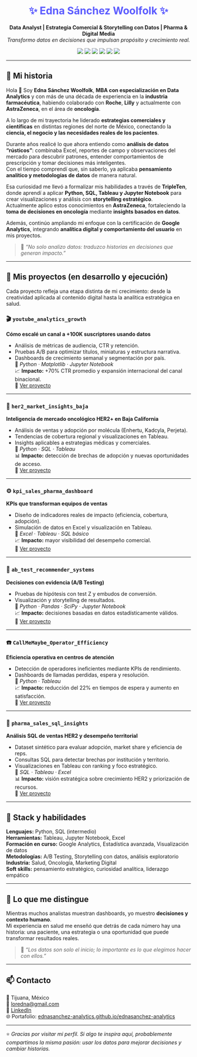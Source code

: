 <h1 align="center" style="color:#5C5CFF">✨ Edna Sánchez Woolfolk ✨</h1>
<p align="center">
  <b>Data Analyst | Estrategia Comercial & Storytelling con Datos | Pharma & Digital Media</b><br>
  <i>Transformo datos en decisiones que impulsan propósito y crecimiento real.</i>
</p>

<p align="center">
  <img src="https://img.shields.io/badge/Python-3.10-blue?logo=python">
  <img src="https://img.shields.io/badge/SQL-MySQL-blueviolet">
  <img src="https://img.shields.io/badge/Tableau-orange?logo=tableau">
  <img src="https://img.shields.io/badge/Jupyter%20Notebook-gray?logo=jupyter">
  <img src="https://img.shields.io/badge/Google%20Analytics-00BFA6?logo=googleanalytics">
  <img src="https://img.shields.io/badge/Industry-Pharma%20%7C%20Oncology%20%7C%20Media-5C5CFF">
</p>

---

## 💫 Mi historia

Hola 👋 Soy **Edna Sánchez Woolfolk**, **MBA con especialización en Data Analytics** y con más de una década de experiencia en la **industria farmacéutica**, habiendo colaborado con **Roche**, **Lilly** y actualmente con **AstraZeneca**, en el área de **oncología**.  

A lo largo de mi trayectoria he liderado **estrategias comerciales y científicas** en distintas regiones del norte de México, conectando la **ciencia, el negocio y las necesidades reales de los pacientes**.  

Durante años realicé lo que ahora entiendo como **análisis de datos “rústicos”**: combinaba Excel, reportes de campo y observaciones del mercado para descubrir patrones, entender comportamientos de prescripción y tomar decisiones más inteligentes.  
Con el tiempo comprendí que, sin saberlo, ya aplicaba **pensamiento analítico y metodologías de datos** de manera natural.  

Esa curiosidad me llevó a formalizar mis habilidades a través de **TripleTen**, donde aprendí a aplicar **Python, SQL, Tableau y Jupyter Notebook** para crear visualizaciones y análisis con **storytelling estratégico**.  
Actualmente aplico estos conocimientos en **AstraZeneca**, fortaleciendo la **toma de decisiones en oncología** mediante **insights basados en datos**.  

Además, continúo ampliando mi enfoque con la certificación de **Google Analytics**, integrando **analítica digital y comportamiento del usuario** en mis proyectos.


> 🧠 *“No solo analizo datos: traduzco historias en decisiones que generan impacto.”*

---

## 🚀 Mis proyectos (en desarrollo y ejecución)

Cada proyecto refleja una etapa distinta de mi crecimiento: desde la creatividad aplicada al contenido digital hasta la analítica estratégica en salud.

### 🎬 `youtube_analytics_growth`
**Cómo escalé un canal a +100K suscriptores usando datos**
- Análisis de métricas de audiencia, CTR y retención.  
- Pruebas A/B para optimizar títulos, miniaturas y estructura narrativa.  
- Dashboards de crecimiento semanal y segmentación por país.  
🔧 *Python · Matplotlib · Jupyter Notebook*  
📈 **Impacto:** +70% CTR promedio y expansión internacional del canal binacional.  
🔗 [Ver proyecto](https://github.com/ednasanchez-analytics/youtube-analytics-growth)

---

### 🧬 `her2_market_insights_baja`
**Inteligencia de mercado oncológico HER2+ en Baja California**
- Análisis de ventas y adopción por molécula (Enhertu, Kadcyla, Perjeta).  
- Tendencias de cobertura regional y visualizaciones en Tableau.  
- Insights aplicables a estrategias médicas y comerciales.  
🔧 *Python · SQL · Tableau*  
📊 **Impacto:** detección de brechas de adopción y nuevas oportunidades de acceso.  
🔗 [Ver proyecto](https://github.com/ednasanchez-analytics/her2-market-insights-baja)

---

### ⚙️ `kpi_sales_pharma_dashboard`
**KPIs que transforman equipos de ventas**
- Diseño de indicadores reales de impacto (eficiencia, cobertura, adopción).  
- Simulación de datos en Excel y visualización en Tableau.  
🔧 *Excel · Tableau · SQL básico*  
📈 **Impacto:** mayor visibilidad del desempeño comercial.  
🔗 [Ver proyecto](https://github.com/ednasanchez-analytics/kpi-sales-pharma-dashboard)

---

### 🧪 `ab_test_recommender_systems`
**Decisiones con evidencia (A/B Testing)**
- Pruebas de hipótesis con test Z y embudos de conversión.  
- Visualización y storytelling de resultados.  
🔧 *Python · Pandas · SciPy · Jupyter Notebook*  
📈 **Impacto:** decisiones basadas en datos estadísticamente válidos.  
🔗 [Ver proyecto](https://github.com/ednasanchez-analytics/ab-test-recommender-systems)

---

### ☎️ `CallMeMaybe_Operator_Efficiency`
**Eficiencia operativa en centros de atención**
- Detección de operadores ineficientes mediante KPIs de rendimiento.  
- Dashboards de llamadas perdidas, espera y resolución.  
🔧 *Python · Tableau*  
📈 **Impacto:** reducción del 22% en tiempos de espera y aumento en satisfacción.  
🔗 [Ver proyecto](https://github.com/ednasanchez-analytics/CallMeMaybe_Operator_Efficiency)

---

### 💊 `pharma_sales_sql_insights`
**Análisis SQL de ventas HER2 y desempeño territorial**
- Dataset sintético para evaluar adopción, market share y eficiencia de reps.  
- Consultas SQL para detectar brechas por institución y territorio.  
- Visualizaciones en Tableau con ranking y foco estratégico.  
🔧 *SQL · Tableau · Excel*  
📊 **Impacto:** visión estratégica sobre crecimiento HER2 y priorización de recursos.  
🔗 [Ver proyecto](https://github.com/ednasanchez-analytics/pharma_sales_sql_insights)

---

## 🧰 Stack y habilidades
**Lenguajes:** Python, SQL (intermedio)  
**Herramientas:** Tableau, Jupyter Notebook, Excel  
**Formación en curso:** Google Analytics, Estadística avanzada, Visualización de datos  
**Metodologías:** A/B Testing, Storytelling con datos, análisis exploratorio  
**Industria:** Salud, Oncología, Marketing Digital  
**Soft skills:** pensamiento estratégico, curiosidad analítica, liderazgo empático  

---

## 🌟 Lo que me distingue
Mientras muchos analistas muestran dashboards, yo muestro **decisiones y contexto humano**.  
Mi experiencia en salud me enseñó que detrás de cada número hay una historia: una paciente, una estrategia o una oportunidad que puede transformar resultados reales.  

> 💬 *“Los datos son solo el inicio; lo importante es lo que elegimos hacer con ellos.”*

---

## 📫 Contacto
📍 Tijuana, México  
📧 [loredna@gmail.com](mailto:loredna@gmail.com)  
💼 [LinkedIn](https://www.linkedin.com/in/edna-lorenia-s-a96851239/)  
🌐 Portafolio: [ednasanchez-analytics.github.io/ednasanchez-analytics](https://ednasanchez-analytics.github.io/ednasanchez-analytics/)
 

---

⭐ *Gracias por visitar mi perfil. Si algo te inspira aquí, probablemente compartimos la misma pasión: usar los datos para mejorar decisiones y cambiar historias.*
